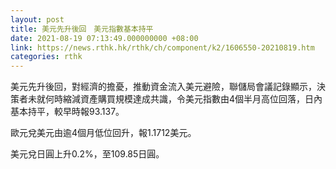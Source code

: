 ```yaml
---
layout: post
title: 美元先升後回　美元指數基本持平
date: 2021-08-19 07:13:49.000000000 +08:00
link: https://news.rthk.hk/rthk/ch/component/k2/1606550-20210819.htm
categories: rthk
---
```


美元先升後回，對經濟的擔憂，推動資金流入美元避險，聯儲局會議記錄顯示，決策者未就何時縮減資產購買規模達成共識，令美元指數由4個半月高位回落，日內基本持平，較早時報93.137。

歐元兌美元由逾4個月低位回升，報1.1712美元。

美元兌日圓上升0.2%，至109.85日圓。
